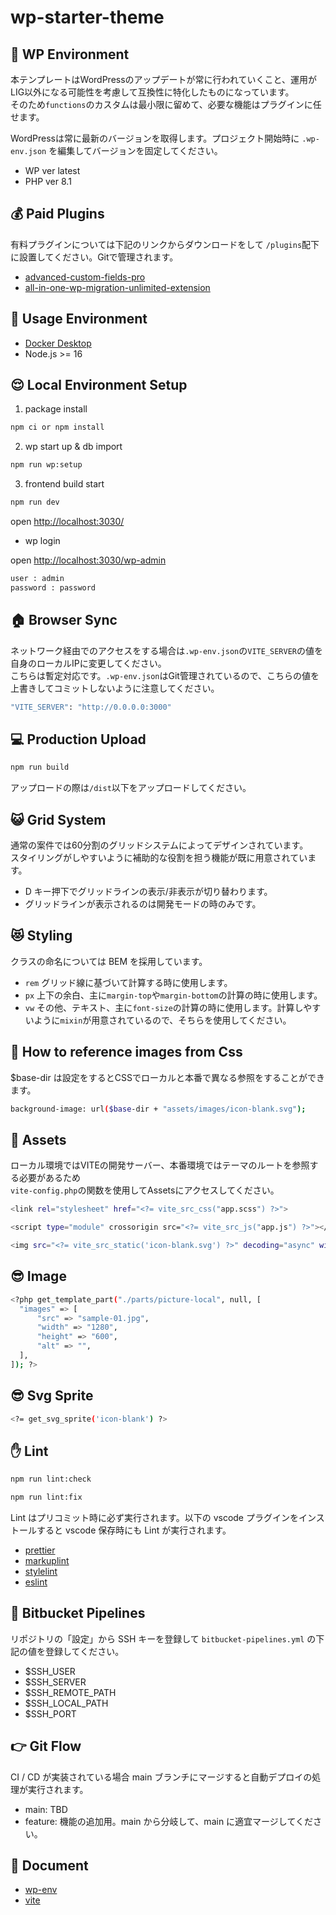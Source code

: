 # wp-starter-theme

## 🛜 WP Environment

本テンプレートはWordPressのアップデートが常に行われていくこと、運用がLIG以外になる可能性を考慮して互換性に特化したものになっています。<br>
そのため`functions`のカスタムは最小限に留めて、必要な機能はプラグインに任せます。

WordPressは常に最新のバージョンを取得します。プロジェクト開始時に `.wp-env.json` を編集してバージョンを固定してください。

- WP ver latest
- PHP ver 8.1

## 💰 Paid Plugins

有料プラグインについては下記のリンクからダウンロードをして `/plugins`配下に設置してください。Gitで管理されます。

- [advanced-custom-fields-pro](https://bitbucket.org/lig-admin/lig-wordpress-plugins/src/master/admin-columns-pro/)
- [all-in-one-wp-migration-unlimited-extension](https://bitbucket.org/lig-admin/lig-wordpress-plugins/src/master/all-in-one-wp-migration-unlimited-extension/)

## 🐶 Usage Environment

- [Docker Desktop](https://hub.docker.com/editions/community/docker-ce-desktop-mac/)
- Node.js >= 16

## 😌 Local Environment Setup

1. package install

```bash
npm ci or npm install
```

2. wp start up & db import

```bash
npm run wp:setup
```

3. frontend build start

```bash
npm run dev
```

open <http://localhost:3030/>

- wp login

open <http://localhost:3030/wp-admin>

```bash
user : admin
password : password
```

## 🏠 Browser Sync

ネットワーク経由でのアクセスをする場合は`.wp-env.json`の`VITE_SERVER`の値を自身のローカルIPに変更してください。<br>
こちらは暫定対応です。`.wp-env.json`はGit管理されているので、こちらの値を上書きしてコミットしないように注意してください。

```bash
"VITE_SERVER": "http://0.0.0.0:3000"
```

## 💻 Production Upload

```bash
npm run build
```

アップロードの際は`/dist`以下をアップロードしてください。

## 😺 Grid System

通常の案件では60分割のグリッドシステムによってデザインされています。<br>
スタイリングがしやすいように補助的な役割を担う機能が既に用意されています。

- D キー押下でグリッドラインの表示/非表示が切り替わります。
- グリッドラインが表示されるのは開発モードの時のみです。

## 😻 Styling

クラスの命名については BEM を採用しています。

- `rem` グリッド線に基づいて計算する時に使用します。
- `px` 上下の余白、主に`margin-top`や`margin-bottom`の計算の時に使用します。
- `vw` その他、テキスト、主に`font-size`の計算の時に使用します。計算しやすいように`mixin`が用意されているので、そちらを使用してください。

## 🌙 How to reference images from Css

$base-dir は設定をするとCSSでローカルと本番で異なる参照をすることができます。

```bash
background-image: url($base-dir + "assets/images/icon-blank.svg");
```

## 🍰 Assets

ローカル環境ではVITEの開発サーバー、本番環境ではテーマのルートを参照する必要があるため<br>
`vite-config.php`の関数を使用してAssetsにアクセスしてください。

```bash
<link rel="stylesheet" href="<?= vite_src_css("app.scss") ?>">
```

```bash
<script type="module" crossorigin src="<?= vite_src_js("app.js") ?>"></script>
```

```bash
<img src="<?= vite_src_static('icon-blank.svg') ?>" decoding="async" width="30" height="30" alt="">
```

## 😎 Image

```bash
<?php get_template_part("./parts/picture-local", null, [
  "images" => [
      "src" => "sample-01.jpg",
      "width" => "1280",
      "height" => "600",
      "alt" => "",
  ],
]); ?>
```

## 😎 Svg Sprite

```bash
<?= get_svg_sprite('icon-blank') ?>
```

## ✋ Lint

```bash
npm run lint:check
```

```bash
npm run lint:fix
```

Lint はプリコミット時に必ず実行されます。以下の vscode プラグインをインストールすると vscode 保存時にも Lint が実行されます。

- [prettier](https://marketplace.visualstudio.com/items?itemName=esbenp.prettier-vscode)
- [markuplint](https://marketplace.visualstudio.com/items?itemName=yusukehirao.vscode-markuplint)
- [stylelint](https://marketplace.visualstudio.com/items?itemName=stylelint.vscode-stylelint)
- [eslint](https://marketplace.visualstudio.com/items?itemName=dbaeumer.vscode-eslint)

## 🚗 Bitbucket Pipelines

リポジトリの「設定」から SSH キーを登録して `bitbucket-pipelines.yml` の下記の値を登録してください。

- $SSH_USER
- $SSH_SERVER
- $SSH_REMOTE_PATH
- $SSH_LOCAL_PATH
- $SSH_PORT

## 👉 Git Flow

CI / CD が実装されている場合 main ブランチにマージすると自動デプロイの処理が実行されます。

- main: TBD
- feature: 機能の追加用。main から分岐して、main に適宜マージしてください。

## 👀 Document

- [wp-env](https://ja.wordpress.org/team/handbook/block-editor/reference-guides/packages/packages-env/)
- [vite](https://ja.vitejs.dev/)
